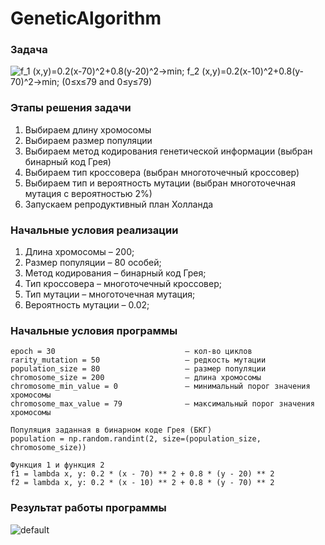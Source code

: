 # GeneticAlgorithm

### Задача
![
f_1 (x,y)=0.2(x-70)^2+0.8(y-20)^2→min; 
f_2 (x,y)=0.2(x-10)^2+0.8(y-70)^2→min; 
(0≤x≤79 and 0≤y≤79)
](https://user-images.githubusercontent.com/31689842/41864397-8bdf9256-78b2-11e8-85c5-182dc979733d.png)

### Этапы решения задачи

1. Выбираем длину хромосомы
2. Выбираем размер популяции
3. Выбираем метод кодирования генетической информации (выбран бинарный код Грея)
4. Выбираем тип кроссовера (выбран многоточечный кроссовер)
5. Выбираем тип и вероятность мутации (выбран многоточечная мутация с вероятностью 2%)
6. Запускаем репродуктивный план Холланда

### Начальные условия реализации

1. Длина хромосомы – 200;
2. Размер популяции – 80 особей;
3. Метод кодирования – бинарный код Грея;
4. Тип кроссовера – многоточечный кроссовер;
5. Тип мутации – многоточечная мутация;
6. Вероятность мутации – 0.02;

### Начальные условия программы
```
epoch = 30                             — кол-во циклов
rarity_mutation = 50                   — редкость мутации
population_size = 80                   — размер популяции
chromosome_size = 200                  — длина хромосомы
chromosome_min_value = 0               — минимальный порог значения хромосомы 
chromosome_max_value = 79              — максимальный порог значения хромосомы

Популяция заданная в бинарном коде Грея (БКГ)
population = np.random.randint(2, size=(population_size, chromosome_size))

Функция 1 и функция 2
f1 = lambda x, y: 0.2 * (x - 70) ** 2 + 0.8 * (y - 20) ** 2
f2 = lambda x, y: 0.2 * (x - 10) ** 2 + 0.8 * (y - 70) ** 2
```
### Результат работы программы
![default](https://user-images.githubusercontent.com/31689842/41864066-5428d440-78b1-11e8-8b37-231731439be1.png)
